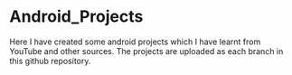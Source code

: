 # Android_Projects
Here I have created some android projects which I have learnt from YouTube and other sources.
The projects are uploaded as each branch in this  github repository.

